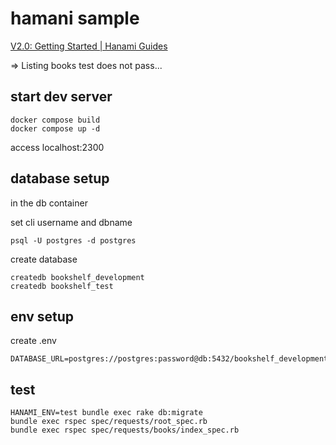 # hamani sample

[V2.0: Getting Started | Hanami Guides](https://guides.hanamirb.org/v2.0/introduction/getting-started/)

=> Listing books test does not pass...

## start dev server

```
docker compose build
docker compose up -d
```

access localhost:2300

## database setup

in the db container

set cli username and dbname

```
psql -U postgres -d postgres
```

create database

```
createdb bookshelf_development
createdb bookshelf_test
```

## env setup

create .env

```
DATABASE_URL=postgres://postgres:password@db:5432/bookshelf_development
```

## test

```
HANAMI_ENV=test bundle exec rake db:migrate
bundle exec rspec spec/requests/root_spec.rb
bundle exec rspec spec/requests/books/index_spec.rb
```
